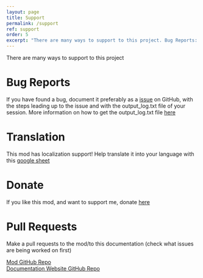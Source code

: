 ```yaml
---
layout: page
title: Support
permalink: /support
ref: support
order: 5
excerpt: "There are many ways to support to this project. Bug Reports: If you have found a bug, document it preferably as an issue on GitHub with the steps leading up to the issue"
---
```


There are many ways to support to this project

# Bug Reports

If you have found a bug, document it preferably as a [issue](https://github.com/Cgameworld/TrafficLightReplacer/issues) on GitHub, with the steps leading up to the issue and with the output_log.txt file of your session. More information on how to get the output_log.txt file [here](https://steamcommunity.com/sharedfiles/filedetails/?id=463645931)

# Translation
This mod has localization support! Help translate it into your language with this [google sheet](https://docs.google.com/spreadsheets/d/1kWPPgooa0eKep2ELPwoYKz4qJjLCdzmWs8BDeXo5aL4/edit#gid=0)

# Donate

If you like this mod, and want to support me, donate [here](https://www.paypal.com/cgi-bin/webscr?cmd=_donations&business=JNTNBLJN9ZZZ4&currency_code=USD&source=url)


# Pull Requests

Make a pull requests to the mod/to this documentation (check what issues are being worked on first)

[Mod GitHub Repo](https://github.com/Cgameworld/TrafficLightReplacer)\
[Documentation Website GitHub Repo](https://github.com/Cgameworld/TrafficLightReplacer-Site)